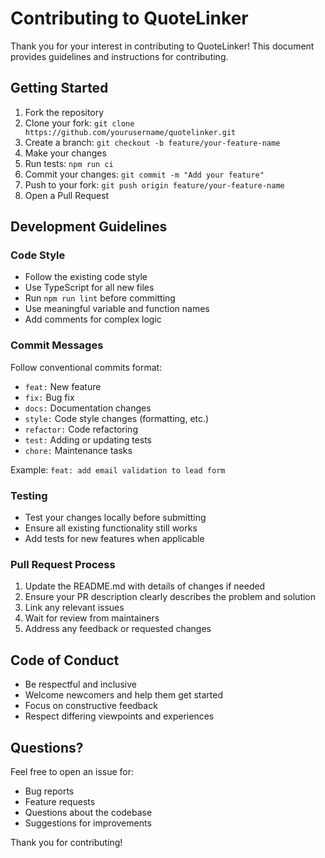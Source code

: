 # Contributing to QuoteLinker

Thank you for your interest in contributing to QuoteLinker! This document provides guidelines and instructions for contributing.

## Getting Started

1. Fork the repository
2. Clone your fork: `git clone https://github.com/yourusername/quotelinker.git`
3. Create a branch: `git checkout -b feature/your-feature-name`
4. Make your changes
5. Run tests: `npm run ci`
6. Commit your changes: `git commit -m "Add your feature"`
7. Push to your fork: `git push origin feature/your-feature-name`
8. Open a Pull Request

## Development Guidelines

### Code Style

- Follow the existing code style
- Use TypeScript for all new files
- Run `npm run lint` before committing
- Use meaningful variable and function names
- Add comments for complex logic

### Commit Messages

Follow conventional commits format:

- `feat:` New feature
- `fix:` Bug fix
- `docs:` Documentation changes
- `style:` Code style changes (formatting, etc.)
- `refactor:` Code refactoring
- `test:` Adding or updating tests
- `chore:` Maintenance tasks

Example: `feat: add email validation to lead form`

### Testing

- Test your changes locally before submitting
- Ensure all existing functionality still works
- Add tests for new features when applicable

### Pull Request Process

1. Update the README.md with details of changes if needed
2. Ensure your PR description clearly describes the problem and solution
3. Link any relevant issues
4. Wait for review from maintainers
5. Address any feedback or requested changes

## Code of Conduct

- Be respectful and inclusive
- Welcome newcomers and help them get started
- Focus on constructive feedback
- Respect differing viewpoints and experiences

## Questions?

Feel free to open an issue for:
- Bug reports
- Feature requests
- Questions about the codebase
- Suggestions for improvements

Thank you for contributing!
